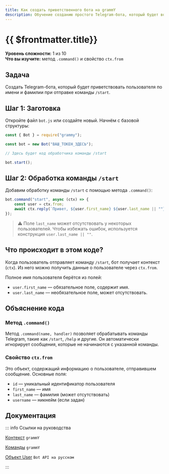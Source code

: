 ```yaml
---
title: Как создать приветственного бота на grammY
description: Обучение созданию простого Telegram-бота, который будет возвращать пользователю тот же текст, который тот ему отправил
---
```


# {{ $frontmatter.title}}

**Уровень сложности:** 1 из 10  
**Что вы изучите:** метод `.command()` и свойство `ctx.from`

## Задача

Создать Telegram-бота, который будет приветствовать пользователя по имени и фамилии при отправке команды `/start`.

## Шаг 1: Заготовка

Откройте файл `bot.js` или создайте новый. Начнём с базовой структуры:

```js
const { Bot } = require("grammy");

const bot = new Bot("ВАШ_ТОКЕН_ЗДЕСЬ");

// Здесь будет код обработчика команды /start

bot.start();
```

## Шаг 2: Обработка команды `/start`

Добавим обработку команды `/start` с помощью метода `.command()`:

```js
bot.command("start", async (ctx) => {
    const user = ctx.from;
    await ctx.reply(`Привет, ${user.first_name} ${user.last_name || ""}!`);
});
```

> ⚠️ Поле `last_name` может отсутствовать у некоторых пользователей. Чтобы избежать ошибок, используется конструкция `user.last_name || ""`.

## Что происходит в этом коде?

Когда пользователь отправляет команду `/start`, бот получает контекст (`ctx`). Из него можно получить данные о пользователе через `ctx.from`.

Полное имя пользователя берётся из полей:
- `user.first_name` — обязательное поле, содержит имя.
- `user.last_name` — необязательное поле, может отсутствовать.

## Объяснение кода

### Метод `.command()`

Метод `.command(name, handler)` позволяет обрабатывать команды Telegram, такие как `/start`, `/help` и другие. Он автоматически игнорирует сообщения, которые не начинаются с указанной команды.

### Свойство `ctx.from`

Это объект, содержащий информацию о пользователе, отправившем сообщение. Основные поля:
- `id` — уникальный идентификатор пользователя
- `first_name` — имя
- `last_name` — фамилия (может отсутствовать)
- `username` — никнейм (если задан)

## Документация

::: info Ссылки на руководства

[Контекст](https://grammy.dev/ru/guide/context) `grammY`  

[Команды](https://grammy.dev/ru/guide/commands) `grammY`  

[Объект User](https://botphp.ru/docs/api#header-61-1) `Bot API на русском`  

:::